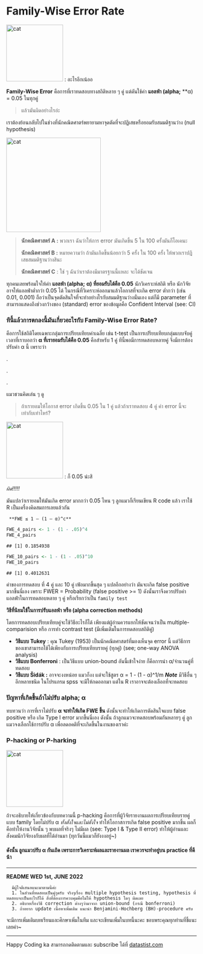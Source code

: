 # Family-Wise Error Rate


<img src="https://github.com/amaiesc/study_r/blob/master/pics/cat_meditate.png?raw=true" alt="cat" style="width:150;height:150px;">  
: อะไรอีกเน้ออ


**Family-Wise Error** คือการที่เราทดสอบทางสถิติหลาย ๆ คู่ แต่ดันใช้ค่า **แอลฟ่า (alpha;** **α) = 0.05 ในทุกคู่

> แล้วมันผิดอย่างไรอ่ะ

เราต้องย้อนกลับไปในช่วงที่นักคณิตศาตร์พยายามหาจุดตัดที่จะปฎิเสธหรือยอมรับสมมติฐานว่าง (null hypothesis)

<img src="https://github.com/amaiesc/study_r/blob/master/pics/P-2.png?raw=true" alt="cat" style="width:250;height:250px;">

> **นักคณิตศาสตร์ A :** พวกเรา ฉันว่าให้การ error มันเกิดขึ้น 5 ใน 100
> ครั้งมันก็โอเคนะ
>
> **นักคณิตศาสตร์ B :** หมายความว่า ถ้ามันเกิดขึ้นน้อยกว่า 5 ครั้ง ใน
> 100 ครั้ง ให้พวกเราปฎิเสธสมมติฐานว่างสินะ
>
> **นักคณิตศาสตร์ C** : ใช่ ๆ ฉันว่าเราต้องมีมาตรฐานนี้แหละ จะได้ชัดเจน
> 

ทุกคนเลยพร้อมใจให้ค่า **แอลฟ่า (alpha;** **α) ที่ยอมรับได้คือ 0.05** นักวิเคราะห์สถิติ หรือ นักวิจัยอาจให้แอลฟ่าต่ำกว่า 0.05 ได้
ในกรณีที่วิเคราะห์ออกมาแล้วโอกาสที่จะเกิด error ต่ำกว่า (เช่น 0.01, 0.001) ถือว่าเป็นจุดตัดสินใจที่จะทำอย่างไรกับสมมติฐานว่างนั่นเอง แต่ก็มี parameter ที่สามารถแสดงถึงช่วงกว้างของ (standard) error ของข้อมูลคือ Confident Interval (see: CI)


### ทีนี้แล้วการตกลงนี้มันเกี่ยวอะไรกับ Family-Wise Error Rate?

คือการใช้สถิติโดยเฉพาะกลุ่มการเปรียบเทียบค่าเฉลี่ย เช่น t-test เป็นการเปรียบเทียบกลุ่มแบบจับคู่ เวลาที่เราบอกว่า **α ที่เรายอมรับได้คือ 0.05** คือสำหรับ 1 คู่ ทีนี้พอมีการทดสอบหลายคู่ จึงมีการต้องปรับค่า α
นี้ เพราะว่า

.

.

.

แมวชวนคิดเล่น ๆ ดู

> ถ้าเรายอมให้โอกาส error เกิดขึ้น 0.05 ใน 1 คู่ แล้วถ้าเราทดสอบ 4 คู่
> ค่า error นี้จะเท่ากับเท่าไหร่?

<img src="https://github.com/amaiesc/study_r/blob/master/pics/cat_meditate.png?raw=true" alt="cat" style="width:150;height:150px;">  
: ก็ 0.05 น่ะสิ

*ผิด!!!!!*

มันแปลว่าเรายอมให้มันเกิด error มากกว่า 0.05 ไหน ๆ ลูกแมวก็เรียนเขียน R code แล้ว เราใช้ R เป็นเครื่องคิดสมการเลยแล้วกัน

     **FWE ≤ 1 – (1 – α)^c**

``` r
FWE_4_pairs <- 1 - (1 - .05)^4
FWE_4_pairs
```


    ## [1] 0.1854938

``` r
FWE_10_pairs <- 1 - (1 - .05)^10
FWE_10_pairs
```


    ## [1] 0.4012631


ค่าของการทดสอบ ที่ 4 คู่ และ 10 คู่ เฟ้อมากขึ้นสุด ๆ แปลอีกอย่างว่า มันจะเกิด false positive มากขึ้นนี่เอง เพราะ FWER = Probability (false positive >= 1) ดังนั้นเราจึงควรปรับค่าแอลฟ่าในการทดสอบหลาย ๆ คู่ หรือเรียกว่าเป็น `family test`

**วิธีที่นิยมใช้ในการปรับแอลฟ่า หรือ (alpha correction methods)**

โดยการทดสอบเปรียบเทียบคู่จะใช้วิธีอะไรก็ได้ เพียงแต่ผู้อ่านควรแยกให้ชัดเจนว่าเป็น multiple-comparision หรือ การทำ contrast test (มีเพิ่มเติมในการทดสอบสถิติคู่)

-   **วิธีแบบ Tukey** : คุณ Tukey (1953) เป็นนักคณิตศาสตร์ที่มองเห็นจุด
    error นี้ แต่วิธีการของเขาสามารถใช้ได้เพียงกับการเปรียบเทียบรายคู่
    (ทุกคู่) (see; one-way ANOVA analysis)
-   **วิธีแบบ Bonferroni** : เป็นวิธีแบบ union-bound อันนี้เข้าใจง่าย ก็คือการนำ
    α/จำนวนคู่ที่ทดสอบ
-   **วิธีแบบ Šidák :** อาจจะงงหน่อย แมวก็งง แต่จะใช้สูตร α = 1 - (1 -
    α)^1/m
    ***Note*** มีวิธีอื่น ๆ อีกหลายชนิด ในโปรแกรม spss จะมีให้กดออกมา
    แต่ใน R เราอาจจะต้องเลือกที่จะทดสอบ


### ปัญหาที่เกิดขึ้นถ้าไม่ปรับ **alpha; α**

ทบทวนว่า การที่เราไม่ปรับ **α จะทำให้เกิด FWE ขึ้น** ดังนั้นจะทำให้เกิดการตัดสินใจแบบ false positive หรือ เกิด Type I error มากขึ้นนี่เอง ดังนั้น ถ้าลูกแมวจะทดสอบพร้อมกันหลายๆ คู่ ลูกแมวจงเลือกใช้การปรับ α เพื่อลดอคติที่จะเกิดขึ้นในงานของเราค่ะ

### P-hacking or P-harking

<img src="https://github.com/amaiesc/study_r/blob/master/pics/P.png?raw=true" alt="cat" style="width:150;height:150px;">


ถ้าจะอธิบายให้เกี่ยวข้องกับบทความนี้ p-hacking คือการที่ผู้วิจัยรายงานผลการเปรียบเทียบรายคู่แบบ family โดยไม่ปรับ α *ทั้งตั้งใจและไม่ตั้งใจ* ทำให้โอกาสการเกิด false positive มากขึ้น ผลก็คือทำให้งานวิจัยนั้น ๆ พบผลที่จริงๆ ไม่มีผล (see: Type I & Type II error) ทำให้ผู้อ่านและสังคมนักวิจัยงงกับผลที่ได้อ่านมา (ทุกวันนี้แมวก็ยังงงอยู่~)


#### ดังนั้น ลูกแมวปรับ **α กันเถิด เพราะการวิเคราะห์ผลและรายงานผล เราควรจะทำอยู่บน practice ที่ดีน้า**

--------------
**README WED 1st, JUNE 2022**

      มีผู้ใจดีเสนอแนะมาตามนี้ค่ะ
      1. ในส่วนที่ทดสอบเป็นคู่ๆครับ จริงๆเรื่อง multiple hypothesis testing, hypothesis ที่ทดสอบจะเป็นอะไรก็ได้ สิ่งที่ต้องการควบคุมคือไม่ให้ hypothesis ใดๆ ผิดเลย 
      2. อธิบายเรื่องวิธี correction ต่างๆว่ามาจาก union-bound (กรณี bonferroni) 
      3. ถ้าอยาก update เนื้อหาเพิ่มเติม แนะนำ Benjamini-Hochberg (BH)-procedure ครับ

จะมีการเพิ่มเติมบทเรียนและศึกษาเพิ่มในทีม และจะเขียนเพิ่มในบทนี้นะคะ
ขอบพระคุณทุกท่านที่ชี้แนะเลยค่า~


______
Happy Coding ka
สามารถกดติดตามและ subscribe ได้ที่ [datastist.com](http://www.datastist.com)
